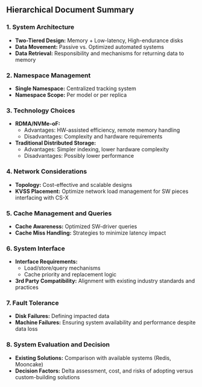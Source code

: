 ## Hierarchical Document Summary

### 1. System Architecture
- **Two-Tiered Design:** Memory + Low-latency, High-endurance disks
- **Data Movement:** Passive vs. Optimized automated systems
- **Data Retrieval:** Responsibility and mechanisms for returning data to memory

### 2. Namespace Management
- **Single Namespace:** Centralized tracking system
- **Namespace Scope:** Per model or per replica

### 3. Technology Choices
- **RDMA/NVMe-oF:**
  - Advantages: HW-assisted efficiency, remote memory handling
  - Disadvantages: Complexity and hardware requirements
- **Traditional Distributed Storage:**
  - Advantages: Simpler indexing, lower hardware complexity
  - Disadvantages: Possibly lower performance

### 4. Network Considerations
- **Topology:** Cost-effective and scalable designs
- **KVSS Placement:** Optimize network load management for SW pieces interfacing with CS-X

### 5. Cache Management and Queries
- **Cache Awareness:** Optimized SW-driver queries
- **Cache Miss Handling:** Strategies to minimize latency impact

### 6. System Interface
- **Interface Requirements:**
  - Load/store/query mechanisms
  - Cache priority and replacement logic
- **3rd Party Compatibility:** Alignment with existing industry standards and practices

### 7. Fault Tolerance
- **Disk Failures:** Defining impacted data
- **Machine Failures:** Ensuring system availability and performance despite data loss

### 8. System Evaluation and Decision
- **Existing Solutions:** Comparison with available systems (Redis, Mooncake)
- **Decision Factors:** Delta assessment, cost, and risks of adopting versus custom-building solutions

